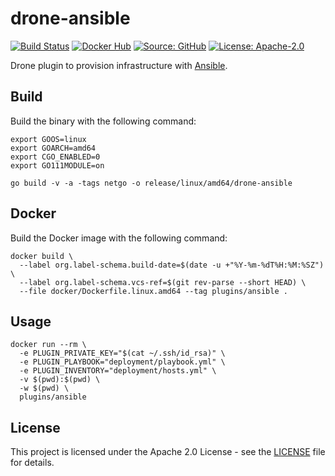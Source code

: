 # drone-ansible

[![Build Status](https://drone.owncloud.com/api/badges/owncloud-ci/drone-ansible/status.svg)](https://drone.owncloud.com/owncloud-ci/drone-ansible/)
[![Docker Hub](https://img.shields.io/badge/docker-latest-blue.svg?logo=docker&logoColor=white)](https://hub.docker.com/r/owncloudci/drone-ansible)
[![Source: GitHub](https://img.shields.io/badge/source-github-blue.svg?logo=github&logoColor=white)](https://github.com/owncloud-ops/drone-ansible)
[![License: Apache-2.0](https://img.shields.io/github/license/owncloud-ops/drone-ansible)](https://github.com/owncloud-ops/drone-ansible/blob/main/LICENSE)

Drone plugin to provision infrastructure with [Ansible](https://www.ansible.com/).

## Build

Build the binary with the following command:

```console
export GOOS=linux
export GOARCH=amd64
export CGO_ENABLED=0
export GO111MODULE=on

go build -v -a -tags netgo -o release/linux/amd64/drone-ansible
```

## Docker

Build the Docker image with the following command:

```console
docker build \
  --label org.label-schema.build-date=$(date -u +"%Y-%m-%dT%H:%M:%SZ") \
  --label org.label-schema.vcs-ref=$(git rev-parse --short HEAD) \
  --file docker/Dockerfile.linux.amd64 --tag plugins/ansible .
```

## Usage

```console
docker run --rm \
  -e PLUGIN_PRIVATE_KEY="$(cat ~/.ssh/id_rsa)" \
  -e PLUGIN_PLAYBOOK="deployment/playbook.yml" \
  -e PLUGIN_INVENTORY="deployment/hosts.yml" \
  -v $(pwd):$(pwd) \
  -w $(pwd) \
  plugins/ansible
```

## License

This project is licensed under the Apache 2.0 License - see the [LICENSE](https://github.com/owncloud-ci/drone-ansible/blob/master/LICENSE) file for details.
